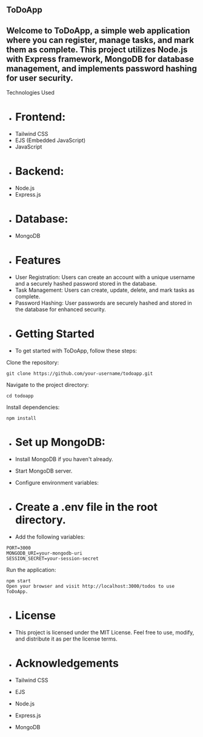  ## ToDoApp ##
## Welcome to ToDoApp, a simple web application where you can register, manage tasks, and mark them as complete. This project utilizes Node.js with Express framework, MongoDB for database management, and implements password hashing for user security.

Technologies Used
 - # Frontend:
 - Tailwind CSS
 - EJS (Embedded JavaScript)
 - JavaScript
 - # Backend:
 - Node.js
 - Express.js
 - # Database:
 - MongoDB
 - # Features
 - User Registration: Users can create an account with a unique username and a securely hashed password stored in the database.
 - Task Management: Users can create, update, delete, and mark tasks as complete.
 - Password Hashing: User passwords are securely hashed and stored in the database for enhanced security.
 - # Getting Started
 - To get started with ToDoApp, follow these steps:

Clone the repository:
```
git clone https://github.com/your-username/todoapp.git
```
Navigate to the project directory:
```
cd todoapp
```
Install dependencies:
```
npm install
```
 - # Set up MongoDB:

 - Install MongoDB if you haven't already.
 - Start MongoDB server.
 - Configure environment variables:

 - # Create a .env file in the root directory.
 - Add the following variables:
```
PORT=3000
MONGODB_URI=your-mongodb-uri
SESSION_SECRET=your-session-secret
```
Run the application:
``` 
npm start
Open your browser and visit http://localhost:3000/todos to use ToDoApp.
```

 - # License
 - This project is licensed under the MIT License. Feel free to use, modify, and distribute it as per the license terms.

 - # Acknowledgements
 - Tailwind CSS
 - EJS
 - Node.js
 - Express.js
 - MongoDB
